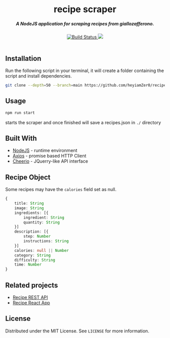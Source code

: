 <h1 align="center">recipe scraper</h1>

<h5 align="center">A NodeJS application for scraping recipes from giallozafferono.</h5>

<div align="center">
  <a href="https://travis-ci.com/github/heyiamZer0/recipe-scraper">
    <img src="https://travis-ci.com/heyiamZer0/recipe-scraper.svg?branch=main" alt="Build Status">
  </a>
  <a href="https://codeclimate.com/github/heyiamZer0/recipe-scraper/maintainability"><img src="https://api.codeclimate.com/v1/badges/e19f00790723cfbae553/maintainability" /></a>
</div>
<br>


## Installation

Run the following script in your terminal, it will create a folder containing the script and install dependencies.

```sh
git clone --depth=50 --branch=main https://github.com/heyiamZer0/recipe-scraper.git recipe-scraper && cd recipe-scraper && npm install
```

## Usage

```sh
npm run start
```
starts the scraper and once finished will save a recipes.json in `./` directory

## Built With
* [NodeJS][nodejs] - runtime environment
* [Axios][axios] - promise based HTTP Client
* [Cheerio][cheerio] - JQuerry-like API interface

[nodejs]:https://github.com/nodejs/node
[axios]:https://github.com/axios/axios
[cheerio]:https://github.com/cheeriojs/cheerio

## Recipe Object

Some recipes may have the `calories` field set as null.

```typescript
{
    title: String
    image: String
    ingredients: [{
        ingredient: String
        quantity: String
    }]
    description: [{
        step: Number
        instructions: String
    }]
    calories: null || Number
    category: String
    difficulty: String
    time: Number
}
```

## Related projects

- [Recipe REST API][recipe-server]
- [Recipe React App][react-app]

[recipe-server]: https://github.com/heyiamZer0/recipe-server
[react-app]: https://github.com/heyiamZer0/recipier-react

## License

Distributed under the MIT License. See `LICENSE` for more information.
